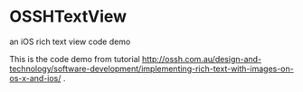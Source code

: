 OSSHTextView
============

an iOS rich text view code demo

This is the code demo from tutorial http://ossh.com.au/design-and-technology/software-development/implementing-rich-text-with-images-on-os-x-and-ios/ .
